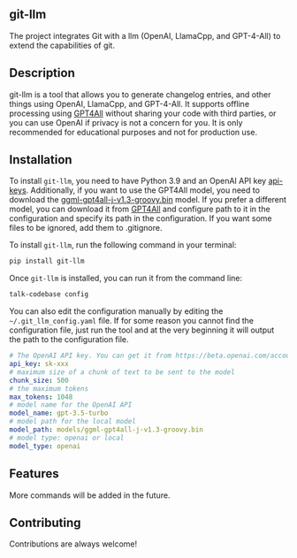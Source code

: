 ## git-llm

The project integrates Git with a llm (OpenAI, LlamaCpp, and GPT-4-All) to extend the capabilities of git.

## Description

git-llm is a tool that allows you to generate changelog entries, and other things using OpenAI, LlamaCpp, and GPT-4-All.
It supports
offline processing using [GPT4All](https://github.com/nomic-ai/gpt4all) without sharing your code with third
parties, or you can use OpenAI if privacy is not a concern for you. It is only recommended for educational purposes and
not for production use.

## Installation

To install `git-llm`, you need to have Python 3.9 and an OpenAI API
key [api-keys](https://platform.openai.com/account/api-keys).
Additionally, if you want to use the GPT4All model, you need to download
the [ggml-gpt4all-j-v1.3-groovy.bin](https://gpt4all.io/models/ggml-gpt4all-j-v1.3-groovy.bin) model. If you prefer a
different model, you can download it from [GPT4All](https://gpt4all.io) and configure path to it in the configuration
and specify its
path in the configuration. If you want some files to be ignored, add them to .gitignore.

To install `git-llm`, run the following command in your terminal:

```bash
pip install git-llm
```

Once `git-llm` is installed, you can run it from the command line:

```bash
talk-codebase config
```

You can also edit the configuration manually by editing the `~/.git_llm_config.yaml` file.
If for some reason you cannot find the configuration file, just run the tool and at the very beginning it will output
the path to the configuration file.

```yaml
# The OpenAI API key. You can get it from https://beta.openai.com/account/api-keys
api_key: sk-xxx
# maximum size of a chunk of text to be sent to the model
chunk_size: 500
# the maximum tokens
max_tokens: 1048
# model name for the OpenAI API
model_name: gpt-3.5-turbo
# model path for the local model
model_path: models/ggml-gpt4all-j-v1.3-groovy.bin
# model type: openai or local
model_type: openai
```

## Features

More commands will be added in the future.

## Contributing

Contributions are always welcome!